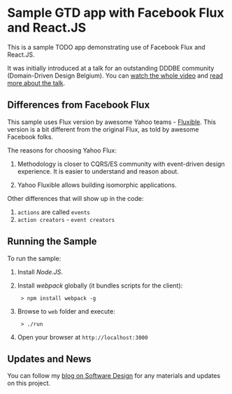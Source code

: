 # Sample GTD app with Facebook Flux and React.JS


This is a sample TODO app demonstrating use of Facebook Flux and
React.JS.

It was initially introduced at a talk for an outstanding DDDBE
community (Domain-Driven Design Belgium). You can
[watch the whole video](http://youtu.be/QSiTtFWuhZE) and
[read more about the talk](http://abdullin.com/talks/2015-01-06-dddbe-facebook-flux-reactjs/).

## Differences from Facebook Flux

This sample uses Flux version by awesome Yahoo teams -
[Fluxible](https://github.com/yahoo/fluxible-app). This version is a
bit different from the original Flux, as told by awesome Facebook
folks.

The reasons for choosing Yahoo Flux:

1. Methodology is closer to CQRS/ES community with event-driven design
experience. It is easier to understand and reason about.

2. Yahoo Fluxible allows building isomorphic applications.


Other differences that will show up in the code:

1. `actions` are called `events`
2. `action creators` - `event creators`


## Running the Sample

To run the sample:

1. Install _Node.JS_.
2. Install _webpack_ globally (it bundles scripts for the client):

        > npm install webpack -g

3. Browse to `web` folder and execute:

        > ./run

4. Open your browser at `http://localhost:3000`

## Updates and News

You can follow my [blog on Software Design](http://abdullin.com) for
any materials and updates on this project.
